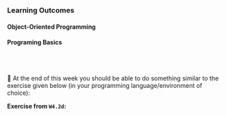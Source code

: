 ### Learning Outcomes

#### Object-Oriented Programming

<panel type="success" header="`W4.1` **Can explain objects in OOP**" no-close>

  <panel type="success" header="`W4.1a` Can describe OOP at a higher level" expanded no-close>
    <include src="../../book/oopDesign/introduction/full.md" />
  </panel>
  
  <panel type="success" header="`W4.1b` Can describe how OOP relates to the real world" expanded no-close>
    <include src="../../book/oopDesign/objects/basic/full.md" />
  </panel>
  
  <panel type="success" header="`W4.1c` Can explain the abstraction aspect of OOP" expanded no-close>
    <include src="../../book/oopDesign/objects/abstraction/full.md" />
  </panel>
  
  <panel type="success" header="`W4.1d` Can explain the encapsulation aspect of OOP" expanded no-close>
    <include src="../../book/oopDesign/objects/encapsulation/full.md" />
  </panel>

</panel>

#### Programing Basics


<panel type="warning" header="`W4.2` **Can use list data structure**" no-close>

  <panel type="warning" header="`W4.2a` Can define, read, and write lists" expanded no-close>
    <include src="../../programming/lists-intro/text.md" />
  </panel>
  <panel type="warning" header="`W4.2ab` Can write code that involves object references" expanded no-close>
    <include src="../../programming/objectReferences/text.md" />
  </panel>
  <panel type="warning" header="`W4.2b` Can perform operations on lists" expanded no-close>
    <include src="../../programming/lists-workingWith/text.md" />
  </panel>
  <panel type="warning" header="`W4.2c` Can explain methods" expanded no-close>
    <include src="../../programming/methods/text.md" />
  </panel>
  <panel type="warning" header="`W4.2d` Can use methods of list objects" expanded no-close>
    <include src="../../programming/lists-methods/text.md" />
  </panel>

</panel>

<br><br>

:dart: At the end of this week you should be able to do something similar to the exercise given below (in your programming language/environment of choice):

<panel header=" Evidence of achieving the LO" no-close>

**Exercise from `W4.2d`:**<br>
  <include src="../../programming/lists-methods/e-wordGame.md" /><p/>
</panel>